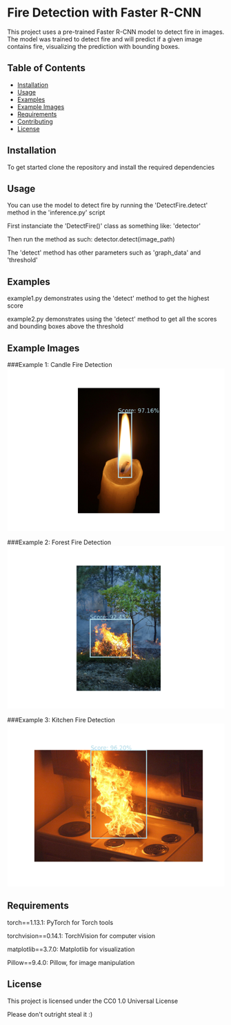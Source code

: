 # Fire Detection with Faster R-CNN

This project uses a pre-trained Faster R-CNN model to detect fire in images. The model was trained to detect fire and will predict if a given image contains fire, visualizing the prediction with bounding boxes.

## Table of Contents

- [Installation](#installation)
- [Usage](#usage)
- [Examples](#examples)
- [Example Images](#example-images)
- [Requirements](#requirements)
- [Contributing](#contributing)
- [License](#license)



## Installation
To get started clone the repository and install the required dependencies

## Usage

You can use the model to detect fire by running the 'DetectFire.detect' method in the 'inference.py' script

First instanciate the 'DetectFire()' class as something like: 'detector'

Then run the method as such: detector.detect(image_path)

The 'detect' method has other parameters such as 'graph_data' and 'threshold'

## Examples

example1.py demonstrates using the 'detect' method to get the highest score

example2.py demonstrates using the 'detect' method to get all the scores and bounding boxes above the threshold

## Example Images

###Example 1: Candle Fire Detection
![Candle Fire Detection](examples/Candle_Predictions.png)

###Example 2: Forest Fire Detection
![Forest Fire Detection](examples/Forest_Predictions.png)

###Example 3: Kitchen Fire Detection
![Kitchen Fire Detection](examples/Kitchen_Predictions.png)

## Requirements

torch==1.13.1: PyTorch for Torch tools

torchvision==0.14.1: TorchVision for computer vision

matplotlib==3.7.0: Matplotlib for visualization

Pillow==9.4.0: Pillow, for image manipulation

## License

This project is licensed under the CC0 1.0 Universal License

Please don't outright steal it :)